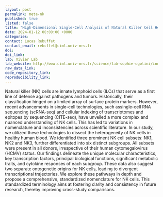 ```yaml
---
layout: post
permalink: meta-nk
published: true
listed: false
title: "High-Dimensional Single-Cell Analysis of Natural Killer Cell Heterogeneity in Human Blood"
date: 2024-01-12 00:00:00 +0000
categories: 
contact: Lucas Rebuffet
contact_email: rebuffet@ciml.univ-mrs.fr
doi: 
doi_link: 
lab: Vivier Lab
lab_website: http://www.ciml.univ-mrs.fr/science/lab-sophie-ugolini/innate-lymphoid-cells-and-neural-regulation-immunity-1
raw_data_link: 
code_repository_link: 
reproducibility_link:
---
```

Natural killer (NK) cells are innate lymphoid cells (ILCs) that serve as a first line of defense against pathogens and tumors. Historically, their classification hinged on a limited array of surface protein markers. However, recent advancements in single-cell technologies, such assingle-cell RNA sequencing (scRNA-seq) and cellular indexing of transcriptomes and epitopes by sequencing (CITE-seq), have unveiled a more complex and nuanced understanding of NK cells. This has led to variations in nomenclature and inconsistencies across scientific literature. In our study, we utilized these technologies to dissect the heterogeneity of NK cells in healthy human blood. We identified three prominent NK cell subsets: NK1, NK2 and NK3, further differentiated into six distinct subgroups. All subsets were present in all donors, irrespective of their human cytomegalovirus (HCMV) status. Our findings delineate the unique molecular characteristics, key transcription factors, principal biological functions, significant metabolic traits, and cytokine responses of each subgroup. These data also suggest two separate ontogenetic origins for NK cells, leading to divergent transcriptional trajectories. We explore these pathways in depth and propose a comprehensive, standardized nomenclature for NK cells. This standardized terminology aims at fostering clarity and consistency in future research, thereby improving cross-study comparisons.
